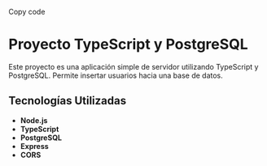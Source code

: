 
Copy code
# Proyecto TypeScript y PostgreSQL

Este proyecto es una aplicación simple de servidor utilizando TypeScript y PostgreSQL. Permite insertar usuarios hacia una base de datos.

## Tecnologías Utilizadas

- **Node.js**
- **TypeScript**
- **PostgreSQL**
- **Express**
- **CORS**
